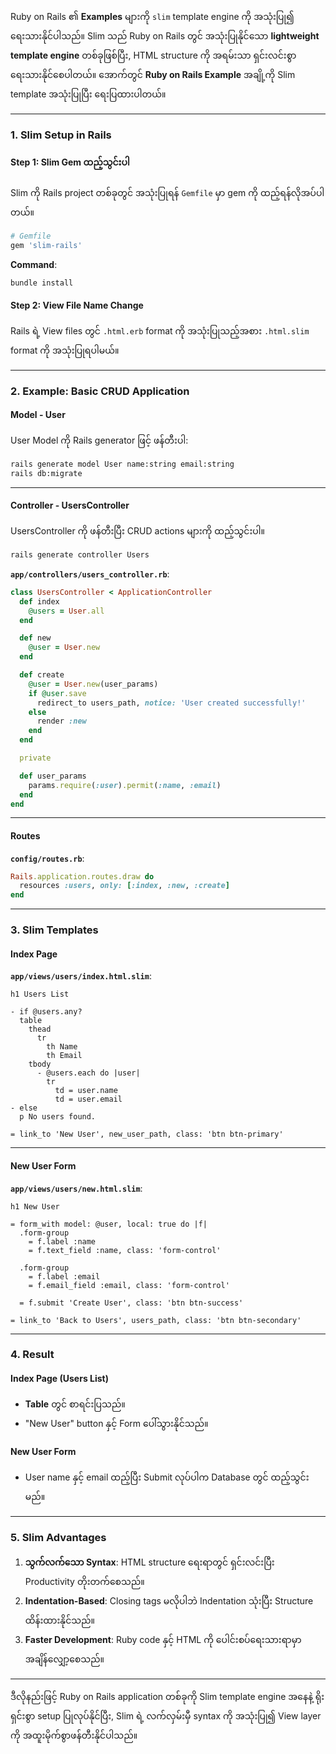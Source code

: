 Ruby on Rails ၏ **Examples** များကို `slim` template engine ကို အသုံးပြု၍ ရေးသားနိုင်ပါသည်။ Slim သည် Ruby on Rails တွင် အသုံးပြုနိုင်သော **lightweight template engine** တစ်ခုဖြစ်ပြီး, HTML structure ကို အရမ်းသာ ရှင်းလင်းစွာ ရေးသားနိုင်စေပါတယ်။ အောက်တွင် **Ruby on Rails Example** အချို့ကို Slim template အသုံးပြုပြီး ရေးပြထားပါတယ်။

---

### **1. Slim Setup in Rails**

#### **Step 1: Slim Gem ထည့်သွင်းပါ**
Slim ကို Rails project တစ်ခုတွင် အသုံးပြုရန် `Gemfile` မှာ gem ကို ထည့်ရန်လိုအပ်ပါတယ်။

```ruby
# Gemfile
gem 'slim-rails'
```

**Command**:
```bash
bundle install
```

#### **Step 2: View File Name Change**
Rails ရဲ့ View files တွင် `.html.erb` format ကို အသုံးပြုသည့်အစား `.html.slim` format ကို အသုံးပြုရပါမယ်။

---

### **2. Example: Basic CRUD Application**

#### **Model - User**
User Model ကို Rails generator ဖြင့် ဖန်တီးပါ:

```bash
rails generate model User name:string email:string
rails db:migrate
```

---

#### **Controller - UsersController**
UsersController ကို ဖန်တီးပြီး CRUD actions များကို ထည့်သွင်းပါ။

```bash
rails generate controller Users
```

**`app/controllers/users_controller.rb`**:
```ruby
class UsersController < ApplicationController
  def index
    @users = User.all
  end

  def new
    @user = User.new
  end

  def create
    @user = User.new(user_params)
    if @user.save
      redirect_to users_path, notice: 'User created successfully!'
    else
      render :new
    end
  end

  private

  def user_params
    params.require(:user).permit(:name, :email)
  end
end
```

---

#### **Routes**
**`config/routes.rb`**:
```ruby
Rails.application.routes.draw do
  resources :users, only: [:index, :new, :create]
end
```

---

### **3. Slim Templates**

#### **Index Page**
**`app/views/users/index.html.slim`**:
```slim
h1 Users List

- if @users.any?
  table
    thead
      tr
        th Name
        th Email
    tbody
      - @users.each do |user|
        tr
          td = user.name
          td = user.email
- else
  p No users found.

= link_to 'New User', new_user_path, class: 'btn btn-primary'
```

---

#### **New User Form**
**`app/views/users/new.html.slim`**:
```slim
h1 New User

= form_with model: @user, local: true do |f|
  .form-group
    = f.label :name
    = f.text_field :name, class: 'form-control'

  .form-group
    = f.label :email
    = f.email_field :email, class: 'form-control'

  = f.submit 'Create User', class: 'btn btn-success'

= link_to 'Back to Users', users_path, class: 'btn btn-secondary'
```

---

### **4. Result**

#### **Index Page** (Users List)
- **Table** တွင် စာရင်းပြသည်။
- "New User" button နှင့် Form ပေါ်သွားနိုင်သည်။

#### **New User Form**
- User name နှင့် email ထည့်ပြီး Submit လုပ်ပါက Database တွင် ထည့်သွင်းမည်။

---

### **5. Slim Advantages**
1. **သွက်လက်သော Syntax**: HTML structure ရေးရာတွင် ရှင်းလင်းပြီး Productivity တိုးတက်စေသည်။
2. **Indentation-Based**: Closing tags မလိုပါဘဲ Indentation သုံးပြီး Structure ထိန်းထားနိုင်သည်။
3. **Faster Development**: Ruby code နှင့် HTML ကို ပေါင်းစပ်ရေးသားရာမှာ အချိန်လျှော့စေသည်။

---

ဒီလိုနည်းဖြင့် Ruby on Rails application တစ်ခုကို Slim template engine အနေနဲ့ ရိုးရှင်းစွာ setup ပြုလုပ်နိုင်ပြီး, Slim ရဲ့ လက်လှမ်းမှီ syntax ကို အသုံးပြု၍ View layer ကို အထူးမိုက်စွာဖန်တီးနိုင်ပါသည်။